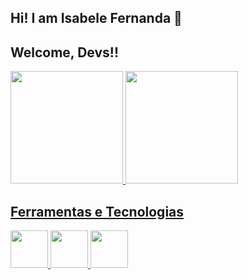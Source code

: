 ## Hi! I am Isabele Fernanda 👋
## Welcome, Devs!!

<div>
<a href="https://github.com/Isa-fee">
<img loading="lazy" height="180em" src="https://github-readme-stats.vercel.app/api/top-langs/?username=Isa-fee&layout=compact&langs_count=7&theme=dracula"/>
<img loading="lazy" height="180em" src="https://github-readme-stats.vercel.app/api?username=Isa-fee&show_icons=true&theme=dracula&include_all_commits=true&count_private=true"/>
</div>


## Ferramentas e Tecnologias

<img src="https://cdn.jsdelivr.net/gh/devicons/devicon@latest/icons/python/python-original-wordmark.svg" width="60" height="60"/> <img src="https://cdn.jsdelivr.net/gh/devicons/devicon@latest/icons/html5/html5-original-wordmark.svg" width="60" height="60"/> <img src="https://cdn.jsdelivr.net/gh/devicons/devicon@latest/icons/css3/css3-original-wordmark.svg" width="60" height="60"/>
          
